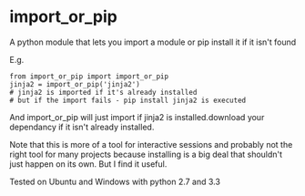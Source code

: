 import_or_pip
=============

A python module that lets you import a module or pip install it if it isn't found

E.g.

    from import_or_pip import import_or_pip
    jinja2 = import_or_pip('jinja2')
    # jinja2 is imported if it's already installed
    # but if the import fails - pip install jinja2 is executed

And import_or_pip will just import if jinja2 is installed.download your dependancy if it isn't already installed.

Note that this is more of a tool for interactive sessions and probably not the
right tool for many projects because installing is a big deal that
shouldn't just happen on its own. But I find it useful.


Tested on Ubuntu and Windows with python 2.7 and 3.3